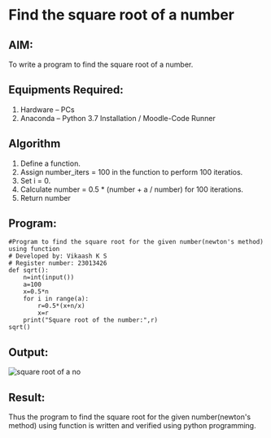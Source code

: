 # Find the square root of a number

## AIM:
To write a program to find the square root of a number.

## Equipments Required:
1. Hardware – PCs
2. Anaconda – Python 3.7 Installation / Moodle-Code Runner

## Algorithm
1. Define a function.
2. Assign number_iters = 100 in the function to perform 100 iteratios.
3. Set i = 0.
4. Calculate  number = 0.5 * (number + a / number) for 100 iterations.
5. Return number

## Program:
~~~
#Program to find the square root for the given number(newton's method) using function
# Developed by: Vikaash K S
# Register number: 23013426
def sqrt():
    n=int(input())
    a=100
    x=0.5*n
    for i in range(a):
        r=0.5*(x+n/x)
        x=r
    print("Square root of the number:",r)
sqrt()
~~~
## Output:
![square root of a no](https://github.com/Vikaash19/Square-root-of-a-number/assets/148514589/e4080991-1dad-4d55-99cf-163af1aa75de)

## Result:
Thus the program to find the square root for the given number(newton's method) using function is written and verified using python programming.
